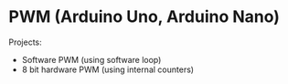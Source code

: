 # PWM (Arduino Uno, Arduino Nano)
Projects:
* Software PWM (using software loop)
* 8 bit hardware PWM (using internal counters)
